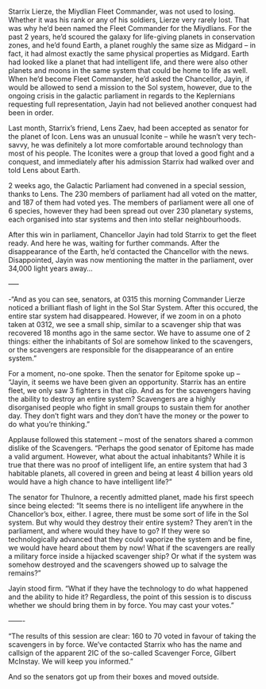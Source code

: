 Starrix Lierze, the Miydlian Fleet Commander, was not used to losing. Whether it was his rank or any of his soldiers, Lierze very rarely lost. That was why he’d been named the Fleet Commander for the Miydlians. For the past 2 years, he’d scoured the galaxy for life-giving planets in conservation zones, and he’d found Earth, a planet roughly the same size as Midgard – in fact, it had almost exactly the same physical properties as Midgard. Earth had looked like a planet that had intelligent life, and there were also other planets and moons in the same system that could be home to life as well. When he’d become Fleet Commander, he’d asked the Chancellor, Jayin, if would be allowed to send a mission to the Sol system, however, due to the ongoing crisis in the galactic parliament in regards to the Keplernians requesting full representation, Jayin had not believed another conquest had been in order.

Last month, Starrix’s friend, Lens Zaev, had been accepted as senator for the planet of Icon. Lens was an unusual Iconite – while he wasn’t very tech-savvy, he was definitely a lot more comfortable around technology than most of his people. The Iconites were a group that loved a good fight and a conquest, and immediately after his admission Starrix had walked over and told Lens about Earth.

2 weeks ago, the Galactic Parliament had convened in a special session, thanks to Lens. The 230 members of parliament had all voted on the matter, and 187 of them had voted yes. The members of parliament were all one of 6 species, however they had been spread out over 230 planetary systems, each organised into star systems and then into stellar neighbourhoods.

After this win in parliament, Chancellor Jayin had told Starrix to get the fleet ready. And here he was, waiting for further commands. After the disappearance of the Earth, he’d contacted the Chancellor with the news. Disappointed, Jayin was now mentioning the matter in the parliament, over 34,000 light years away…

—–

-“And as you can see, senators, at 0315 this morning Commander Lierze noticed a brilliant flash of light in the Sol Star System. After this occured, the entire star system had disappeared. However, if we zoom in on a photo taken at 0312, we see a small ship, similar to a scavenger ship that was recovered 18 months ago in the same sector. We have to assume one of 2 things: either the inhabitants of Sol are somehow linked to the scavengers, or the scavengers are responsible for the disappearance of an entire system.”

For a moment, no-one spoke. Then the senator for Epitome spoke up – “Jayin, it seems we have been given an opportunity. Starrix has an entire fleet, we only saw 3 fighters in that clip. And as for the scavengers having the ability to destroy an entire system? Scavengers are a highly disorganised people who fight in small groups to sustain them for another day. They don’t fight wars and they don’t have the money or the power to do what you’re thinking.”

Applause followed this statement – most of the senators shared a common dislike of the Scavengers. “Perhaps the good senator of Epitome has made a valid argument. However, what about the actual inhabitants? While it is true that there was no proof of intelligent life, an entire system that had 3 habitable planets, all covered in green and being at least 4 billion years old would have a high chance to have intelligent life?”

The senator for Thulnore, a recently admitted planet, made his first speech since being elected: “It seems there is no intelligent life anywhere in the Chancellor’s box, either. I agree, there must be some sort of life in the Sol system. But why would they destroy their entire system? They aren’t in the parliament, and where would they have to go? If they were so technologically advanced that they could vaporize the system and be fine, we would have heard about them by now! What if the scavengers are really a military force inside a hijacked scavenger ship? Or what if the system was somehow destroyed and the scavengers showed up to salvage the remains?”

Jayin stood firm. “What if they have the technology to do what happened and the ability to hide it? Regardless, the point of this session is to discuss whether we should bring them in by force. You may cast your votes.”

——-

“The results of this session are clear: 160 to 70 voted in favour of taking the scavengers in by force. We’ve contacted Starrix who has the name and callsign of the apparent 2IC of the so-called Scavenger Force, Gilbert McInstay. We will keep you informed.”

And so the senators got up from their boxes and moved outside.